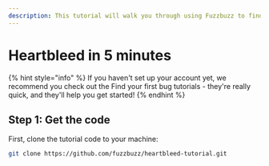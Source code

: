 ```yaml
---
description: This tutorial will walk you through using Fuzzbuzz to find Heartbleed
---
```


# Heartbleed in 5 minutes

{% hint style="info" %}
If you haven't set up your account yet, we recommend you check out the Find your first bug tutorials - they're really quick, and they'll help you get started!
{% endhint %}

## Step 1: Get the code

First, clone the tutorial code to your machine:

```bash
git clone https://github.com/fuzzbuzz/heartbleed-tutorial.git
```

## 

